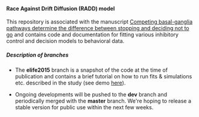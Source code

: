 #### Race Against Drift Diffusion (RADD) model

This repository is associated with the manuscript [Competing basal-ganglia pathways determine the difference between stopping and deciding not to go](http://www.elifesciences.org/content/4/e08723) and contains code and documentation for fitting various inhibitory control and decision models to behavioral data.

##### Description of branches
* The **elife2015** branch is a snapshot of the code at the time of publication and contains a brief tutorial on how to run fits & simulations etc. described in the study (see demo [here](http://nbviewer.ipython.org/github/CoAxLab/radd/blob/elife2015/demo/RADD_Demo_Updated.ipynb)). 

* Ongoing developments will be pushed to the **dev** branch and periodically merged with the **master** branch. We're hoping to release a stable version for public use within the next few weeks.
